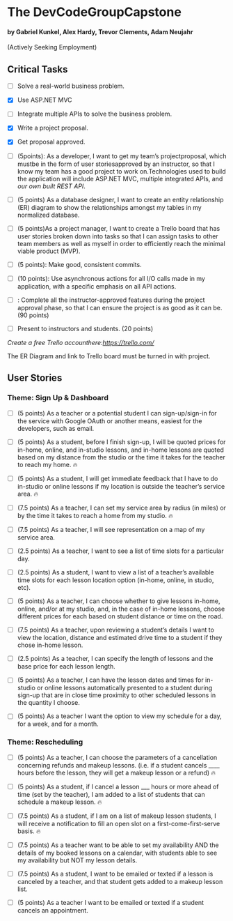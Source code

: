 # The DevCodeGroupCapstone
#### by Gabriel Kunkel, Alex Hardy, Trevor Clements, Adam Neujahr
(Actively Seeking Employment)

## Critical Tasks

- [ ] Solve a real-world business problem.

- [X] Use ASP.NET MVC

- [ ] Integrate multiple APIs to solve the business problem. 

- [X] Write a project proposal.

- [X] Get proposal approved.

- [ ] (5points): As a developer, I want to get my team’s projectproposal, which mustbe in the form of user storiesapproved by an instructor, so that I know my team has a good project to work on.Technologies used to build the application will include ASP.NET MVC, multiple integrated APIs, and *our own built REST API*.

- [ ] (5 points) As a database designer, I want to create an entity relationship (ER) diagram to show the relationships amongst my tables in my normalized database.

- [ ] (5 points)As a project manager, I want to create a Trello board that has user stories broken down into tasks so that I can assign tasks to other team members as well as myself in order to efficiently reach the minimal viable product (MVP).

- [ ] (5 points): Make good, consistent commits.

- [ ] (10 points): Use asynchronous actions for all I/O calls made in my application, with a specific emphasis on all API actions.

- [ ] : Complete all the instructor-approved features during the project approval phase, so that I can ensure the project is as good as it can be. (90 points)

- [ ] Present to instructors and students. (20 points)

*Create a free Trello accounthere:https://trello.com/* 

The ER Diagram and link to Trello board must be turned in with project.

## User Stories

### Theme: Sign Up & Dashboard

- [ ] (5 points) As a teacher or a potential student I can sign-up/sign-in for the service with Google OAuth or another means, easiest for the developers, such as email.

- [ ] (5 points) As a student, before I finish sign-up, I will be quoted prices for in-home, online, and in-studio lessons, and in-home lessons are quoted based on my distance from the studio or the time it takes for the teacher to reach my home. 🔥

- [ ] (5 points) As a student, I will get immediate feedback that I have to do in-studio or online lessons if my location is outside the teacher’s service area. 🔥

- [ ] (7.5 points) As a teacher, I can set my service area by radius (in miles) or by the time it takes to reach a home from my studio. 🔥

- [ ] (7.5 points) As a teacher, I will see representation on a map of my service area. 

- [ ] (2.5 points) As a teacher, I want to see a list of time slots for a particular day.

- [ ] (2.5 points) As a student, I want to view a list of a teacher’s available time slots for each lesson location option (in-home, online, in studio, etc).

- [ ] (5 points) As a teacher, I can choose whether to give lessons in-home, online, and/or at my studio, and, in the case of in-home lessons, choose different prices for each based on student distance or time on the road.

- [ ] (7.5 points) As a teacher, upon reviewing a student’s details I want to view the location, distance and estimated drive time to a student if they chose in-home lesson.

- [ ] (2.5 points) As a teacher, I can specify the length of lessons and the base price for each lesson length.

- [ ] (5 points) As a teacher, I can have the lesson dates and times for in-studio or online lessons automatically presented to a student during sign-up that are in close time proximity to other scheduled lessons in the quantity I choose.

- [ ] (5 points) As a teacher I want the option to view my schedule for a day, for a week, and for a month.

### Theme: Rescheduling

- [ ] (5 points) As a teacher, I can choose the parameters of a cancellation concerning refunds and makeup lessons. (i.e. if a student cancels ____ hours before the lesson, they will get a makeup lesson or a refund) 🔥

- [ ] (5 points) As a student, if I cancel a lesson ___ hours or more ahead of time (set by the teacher), I am added to a list of students that can schedule a makeup lesson. 🔥

- [ ] (7.5 points) As a student, if I am on a list of makeup lesson students, I will receive a notification to fill an open slot on a first-come-first-serve basis. 🔥

- [ ] (7.5 points) As a teacher want to be able to set my availability AND the details of my booked lessons on a calendar, with students able to see my availability but NOT my lesson details.

- [ ] (7.5 points) As a student, I want to be emailed or texted if a lesson is canceled by a teacher, and that student gets added to a makeup lesson list.

- [ ] (5 points) As a teacher I want to be emailed or texted if a student cancels an appointment. 






